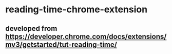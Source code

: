 # reading-time-chrome-extension
## developed from https://developer.chrome.com/docs/extensions/mv3/getstarted/tut-reading-time/
